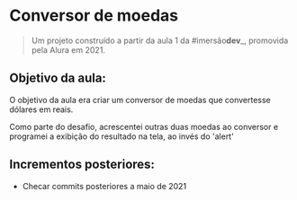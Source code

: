 # Conversor de moedas
>Um projeto construído a partir da aula 1 da #imersão**dev**_, promovida pela Alura em 2021.  

## Objetivo da aula:  
O objetivo da aula era criar um conversor de moedas que convertesse dólares em reais.

Como parte do desafio, acrescentei outras duas moedas ao conversor e programei a exibição do resultado na tela, ao invés do 'alert'

## Incrementos posteriores:
- Checar commits posteriores a maio de 2021